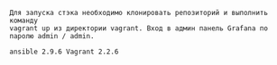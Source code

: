 

```
Для запуска стэка необходимо клонировать репозиторий и выполнить команду 
vagrant up из директории vagrant. Вход в админ панель Grafana по паролю admin / admin.
```
``ansible 2.9.6
Vagrant 2.2.6``
